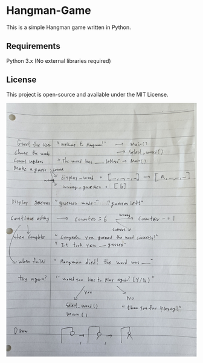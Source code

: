 # Hangman-Game
This is a simple Hangman game written in Python.

## Requirements
Python 3.x (No external libraries required)

## License
This project is open-source and available under the MIT License.

![Hangman Game](image/1.jpg)